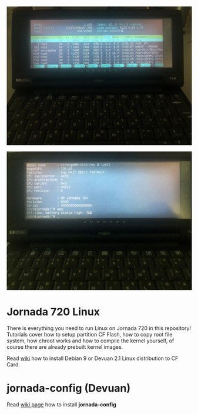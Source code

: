 ![Jornada running Linux](https://raw.githubusercontent.com/e1z0/jornada-linux/master/img/jornada_IMG_9064.jpeg "htop")

![Jornada running Linux 2](https://raw.githubusercontent.com/e1z0/jornada-linux/master/img/jornada_IMG_9068.jpeg "apm")

# Jornada 720 Linux

There is everything you need to run Linux on Jornada 720 in this repository! Tutorials cover how to setup partition CF Flash, how to copy root file system, how chroot works and how to compile the kernel yourself, of course there are already prebuilt kernel images.

Read [wiki](wiki) how to install Debian 9 or Devuan 2.1 Linux distribution to CF Card.

# jornada-config (Devuan)

Read [wiki page](chrooting#installing-jornada-config-for-devuan) how to install **jornada-config**

